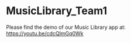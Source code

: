 # MusicLibrary_Team1
Please find the demo of our Music Library app at: https://youtu.be/cdcQImGq0Wk
 
